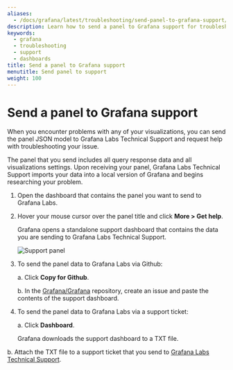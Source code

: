 ```yaml
---
aliases:
  - /docs/grafana/latest/troubleshooting/send-panel-to-grafana-support/
description: Learn how to send a panel to Grafana support for troubleshooting
keywords:
  - grafana
  - troubleshooting
  - support
  - dashboards
title: Send a panel to Grafana support
menutitle: Send panel to support
weight: 100
---
```


# Send a panel to Grafana support

When you encounter problems with any of your visualizations, you can send the panel JSON model to Grafana Labs Technical Support and request help with troubleshooting your issue.

The panel that you send includes all query response data and all visualizations settings. Upon receiving your panel, Grafana Labs Technical Support imports your data into a local version of Grafana and begins researching your problem.

1. Open the dashboard that contains the panel you want to send to Grafana Labs.

1. Hover your mouse cursor over the panel title and click **More > Get help**.

   Grafana opens a standalone support dashboard that contains the data you are sending to Grafana Labs Technical Support.

   ![Support panel](/static/img/docs/tables/support-panel.png)

1. To send the panel data to Grafana Labs via Github:

   a. Click **Copy for Github**.

   b. In the [Grafana/Grafana](https://github.com/grafana/grafana) repository, create an issue and paste the contents of the support dashboard.

1. To send the panel data to Grafana Labs via a support ticket:

   a. Click **Dashboard**.

   Grafana downloads the support dashboard to a TXT file.

b. Attach the TXT file to a support ticket that you send to [Grafana Labs Technical Support](LINK?).
